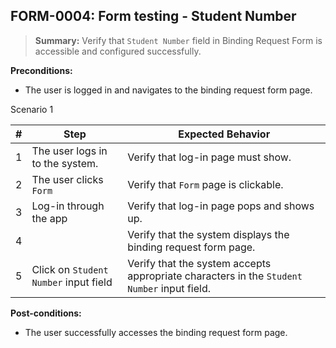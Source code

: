 ## **FORM-0004:** Form testing - Student Number 

> **Summary:** Verify that `Student Number` field in Binding Request Form is accessible and configured successfully.  <br>

**Preconditions:**
- The user is logged in and navigates to the binding request form page.

Scenario 1 

 | \# | Step | Expected Behavior | 
 |----|------|-------------------| 
 |  1 |The user logs in to the system.      | Verify that log-in page must show.   |
 |  2 |The user clicks `Form`      | Verify that `Form` page is clickable.   |
 |  3 |Log-in through the app      | Verify that log-in page pops and shows up.   | 
 |  4 |	| Verify that the system displays the binding request form page.   |   
 |  5 |Click on `Student Number` input field	| Verify that the system accepts appropriate characters in the `Student Number` input field.   |   

**Post-conditions:**  
- The user successfully accesses the binding request form page.
